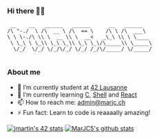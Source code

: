 ### Hi there 👋🏾
```
 __    __   ______   ______      __   ______    
/\ "-./  \ /\  __ \ /\  == \    /\ \ /\  ___\   
\ \ \-./\ \\ \  __ \\ \  __<   _\_\ \\ \ \____  
 \ \_\ \ \_\\ \_\ \_\\ \_\ \_\/\_____\\ \_____\ 
  \/_/  \/_/ \/_/\/_/ \/_/ /_/\/_____/ \/_____/ 
                                                
```

### About me

- 🔭 I’m currently student at [42 Lausanne](https://www.42lausanne.ch/)
- 🌱 I’m currently learning [C](https://en.wikipedia.org/wiki/C_(programming_language)), [Shell](https://en.wikipedia.org/wiki/Shell_script) and [React](https://reactjs.org/)
- 📫 How to reach me: [admin@marjc.ch](mailto:admin@marjc.ch)
- ⚡ Fun fact: Learn to code is reaaaally amazing!

[![jmartin's 42 stats](https://badge42.herokuapp.com/api/stats/jmartin)](https://github.com/JaeSeoKim/badge42)  [![MarJC5's github stats](https://github-readme-stats.vercel.app/api?username=MarJC5&theme=vue-dark&show_icons=true)](https://github.com/MarJC5)
